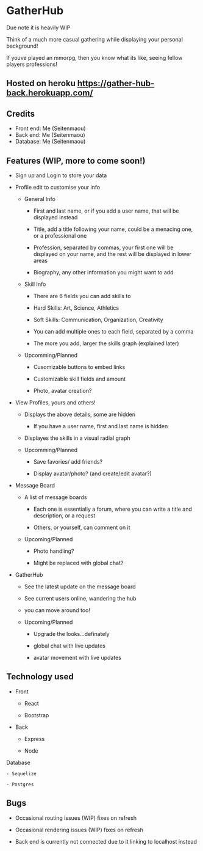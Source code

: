 # GatherHub
Due note it is heavily WIP

Think of a much more casual gathering while displaying your personal background!

If youve played an mmorpg, then you know what its like, seeing fellow players professions!

## Hosted on heroku https://gather-hub-back.herokuapp.com/

## Credits
- Front end: Me (Seitenmaou)
- Back end: Me (Seitenmaou)
- Database: Me (Seitenmaou)

## Features (WIP, more to come soon!)
- Sign up and Login to store your data

- Profile edit to customise your info

  - General Info

    - First and last name, or if you add a user name, that will be displayed instead

    - Title, add a title following your name, could be a menacing one, or a professional one

    - Profession, separated by commas, your first one will be displayed on your name, and the rest will be displayed in lower areas
        
    - Biography, any other information you might want to add
    
  - Skill Info
    
    - There are 6 fields you can add skills to
    
    - Hard Skills: Art, Science, Athletics
    
    - Soft Skills: Communication, Organization, Creativity
    
    - You can add multiple ones to each field, separated by a comma
    
    - The more you add, larger the skills graph (explained later)
    
  - Upcomming/Planned
    
    - Cusomizable buttons to embed links
    
    - Customizable skill fields and amount
    
    - Photo, avatar creation?

- View Profiles, yours and others!

  - Displays the above details, some are hidden

    - If you have a user name, first and last name is hidden

  - Displayes the skills in a visual radial graph

  - Upcomming/Planned

    - Save favories/ add friends?

    - Display avatar/photo? (and create/edit avatar?)

- Message Board

  - A list of message boards

    - Each one is essentially a forum, where you can write a title and description, or a request

    - Others, or yourself, can comment on it

  - Upcoming/Planned

    - Photo handling?

    - Might be replaced with global chat?

- GatherHub

  - See the latest update on the message board

  - See current users online, wandering the hub

  - you can move around too!

  - Upcoming/Planned

    - Upgrade the looks...definately

    - global chat with live updates

    - avatar movement with live updates

## Technology used

- Front

  - React

  - Bootstrap

- Back

  - Express

  - Node

Database

    - Sequelize

    - Postgres

## Bugs

 - Occasional routing issues (WIP) fixes on refresh

 - Occasional rendering issues (WIP) fixes on refresh

 - Back end is currently not connected due to it linking to localhost instead